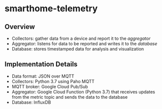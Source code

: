 # smarthome-telemetry

## Overview

- Collectors: gather data from a device and report it to the _aggregator_
- Aggregator: listens for data to be reported and writes it to the _database_
- Database: stores timestamped data for analysis and visualization

## Implementation Details

- Data format: JSON over MQTT
- Collectors: Python 3.7 using Paho MQTT
- MQTT broker: Google Cloud Pub/Sub
- Aggregator: Google Cloud Function (Python 3.7) that receives updates from the metric topic and sends the data to the database
- Database: InfluxDB
